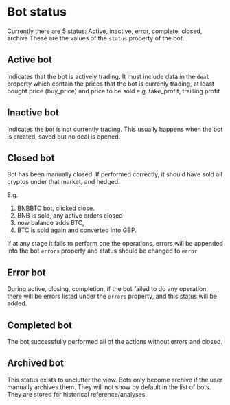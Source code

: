 # Bot status
Currently there are 5 status:
Active, inactive, error, complete, closed, archive
These are the values of the `status` property of the bot.

## Active bot
Indicates that the bot is actively trading. It must include data in the `deal` property which contain the prices that the bot is currenly trading, at least bought price (buy_price) and price to be sold e.g. take_profit, trailling profit

## Inactive bot
Indicates the bot is not currently trading. This usually happens when the bot is created, saved but no deal is opened.

## Closed bot
Bot has been manually closed. If performed correctly, it should have sold all cryptos under that market, and hedged. 

E.g. 
1. BNBBTC bot, clicked close.
2. BNB is sold, any active orders closed 
3. now balance adds BTC, 
4. BTC is sold again and converted into GBP.

If at any stage it fails to perform one the operations, errors will be appended into the bot `errors` property and status should be changed to `error`

## Error bot
During active, closing, completion, if the bot failed to do any operation, there will be errors listed under the `errors` property, and this status will be added.

## Completed bot
The bot successfully performed all of the actions without errors and closed.

## Archived bot
This status exists to unclutter the view. Bots only become archive if the user manually archives them. They will not show by default in the list of bots. They are stored for historical reference/analyses.
